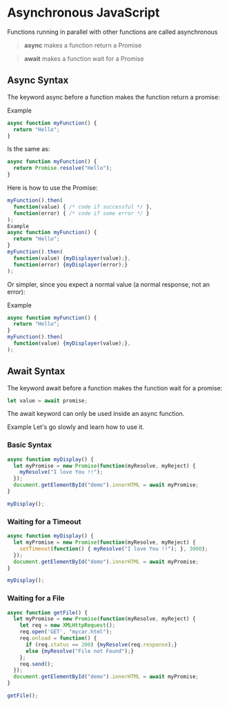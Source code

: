 # Asynchronous JavaScript
Functions running in parallel with other functions are called asynchronous

> **async** makes a function return a Promise

> **await** makes a function wait for a Promise

## Async Syntax
The keyword async before a function makes the function return a promise:

Example
```js
async function myFunction() {
  return "Hello";
}
```
Is the same as:
```js
async function myFunction() {
  return Promise.resolve("Hello");
}
```
Here is how to use the Promise:
```js
myFunction().then(
  function(value) { /* code if successful */ },
  function(error) { /* code if some error */ }
);
Example
async function myFunction() {
  return "Hello";
}
myFunction().then(
  function(value) {myDisplayer(value);},
  function(error) {myDisplayer(error);}
);
```
Or simpler, since you expect a normal value (a normal response, not an error):

Example
```js
async function myFunction() {
  return "Hello";
}
myFunction().then(
  function(value) {myDisplayer(value);},
);
```

## Await Syntax
The keyword await before a function makes the function wait for a promise:
```js
let value = await promise;
```
The await keyword can only be used inside an async function.

Example
Let's go slowly and learn how to use it.

### Basic Syntax
```js
async function myDisplay() {
  let myPromise = new Promise(function(myResolve, myReject) {
    myResolve("I love You !!");
  });
  document.getElementById("demo").innerHTML = await myPromise;
}

myDisplay();
```
### Waiting for a Timeout
```js
async function myDisplay() {
  let myPromise = new Promise(function(myResolve, myReject) {
    setTimeout(function() { myResolve("I love You !!"); }, 3000);
  });
  document.getElementById("demo").innerHTML = await myPromise;
}

myDisplay();
```

### Waiting for a File
```js
async function getFile() {
  let myPromise = new Promise(function(myResolve, myReject) {
    let req = new XMLHttpRequest();
    req.open('GET', "mycar.html");
    req.onload = function() {
      if (req.status == 200) {myResolve(req.response);}
      else {myResolve("File not Found");}
    };
    req.send();
  });
  document.getElementById("demo").innerHTML = await myPromise;
}

getFile();
```

